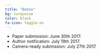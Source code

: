 ```yaml
---
title: "Dates"
bg: turquoise
color: black
fa-icon: toggle-on
---
```


* Paper submission: June 30th 2017.
* Author notification: July 19th 2017.
* Camera-ready submission: July 27th 2017.
